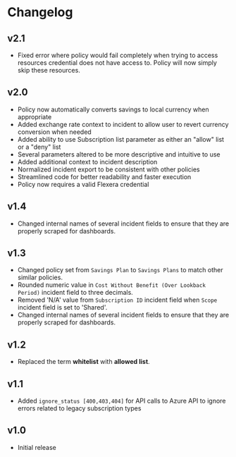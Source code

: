 # Changelog

## v2.1

- Fixed error where policy would fail completely when trying to access resources credential does not have access to. Policy will now simply skip these resources.

## v2.0

- Policy now automatically converts savings to local currency when appropriate
- Added exchange rate context to incident to allow user to revert currency conversion when needed
- Added ability to use Subscription list parameter as either an "allow" list or a "deny" list
- Several parameters altered to be more descriptive and intuitive to use
- Added additional context to incident description
- Normalized incident export to be consistent with other policies
- Streamlined code for better readability and faster execution
- Policy now requires a valid Flexera credential

## v1.4

- Changed internal names of several incident fields to ensure that they are properly scraped for dashboards.

## v1.3

- Changed policy set from `Savings Plan` to `Savings Plans` to match other similar policies.
- Rounded numeric value in `Cost Without Benefit (Over Lookback Period)` incident field to three decimals.
- Removed 'N/A' value from `Subscription ID` incident field when `Scope` incident field is set to 'Shared'.
- Changed internal names of several incident fields to ensure that they are properly scraped for dashboards.

## v1.2

- Replaced the term **whitelist** with **allowed list**.

## v1.1

- Added `ignore_status [400,403,404]` for API calls to Azure API to ignore errors related to legacy subscription types

## v1.0

- Initial release
